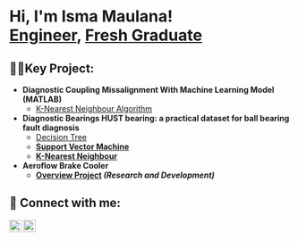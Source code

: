 <h1>Hi, I'm Isma Maulana! <br/><a href="https://github.com/IsmaMaulana">Engineer</a>, <a href="https://www.linkedin.com/in/ismamaulanas/">Fresh Graduate</a>

<h2>👨‍💻Key Project:</h2>

- <b>Diagnostic Coupling Missalignment With Machine Learning Model (MATLAB)</b>
  - [K-Nearest Neighbour Algorithm](https://github.com/IsmaMaulana/Diagnostic-Coupling-Missalignment-With-Machine-Learning-Model-MATLAB-)
- <b>Diagnostic Bearings HUST bearing: a practical dataset for ball bearing fault diagnosis</b>
  - [Decision Tree](https://github.com/IsmaMaulana/Bearing-Analysis) <b>
  - [Support Vector Machine](https://github.com/IsmaMaulana/Bearing-Analysis-SVM) <b>
  - [K-Nearest Neighbour](https://github.com/IsmaMaulana/Bearing-Analysis-KNN) <b>
- <b>Aeroflow Brake Cooler</b>
  - [Overview Project](https://github.com/IsmaMaulana/Aeroflow-Brake-Cooler/blob/main/README.md) <b><i>(Research and Development)</b></i>

<h2> 🤳 Connect with me:</h2>

[<img align="left" alt="JoshMadakor | LinkedIn" width="22px" src="https://cdn.jsdelivr.net/npm/simple-icons@v3/icons/linkedin.svg" />][linkedin]
[<img align="left" alt="JoshMadakor | Instagram" width="22px" src="https://cdn.jsdelivr.net/npm/simple-icons@v3/icons/instagram.svg" />][instagram]

[instagram]: https://www.instagram.com/ismamaulana_s/
[linkedin]: https://www.linkedin.com/in/ismamaulanas/

<!--
**joshmadakor1/joshmadakor1** is a ✨ _special_ ✨ repository because its `README.md` (this file) appears on your GitHub profile.

Here are some ideas to get you started:

- 🔭 I’m currently working on ...
- 🌱 I’m currently learning ...
- 👯 I’m looking to collaborate on ...
- 🤔 I’m looking for help with ...
- 💬 Ask me about ...
- 📫 How to reach me: ...
- 😄 Pronouns: ...
- ⚡ Fun fact: ...
-->
